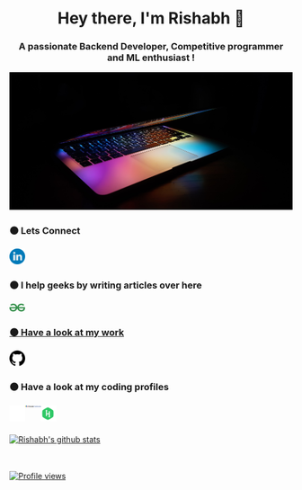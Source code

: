 <h1 align="center">Hey there, I'm Rishabh 👋</h1>
<h3 align="center">A passionate Backend Developer, Competitive programmer and ML enthusiast !</h3>
<img src = "Sphere.jpg" style="max-width:100%;"/>
<br/>
<h3>⚫ Lets Connect </h3><a href="https://www.linkedin.com/in/rishabh-tyagi-514188190/">
  <img alt="Rishabh's Linkdein" width="28px" src="linkedin.svg" />
</a>
<br/>
<h3>⚫ I help geeks by writing articles over here</h3><a href="https://auth.geeksforgeeks.org/user/rishabhtyagi2306/articles">
  <img alt="Rishabh's Geeks for Geeks" width="28px" src="GeeksforGeeks.svg" />
<br/>
<h3>⚫ Have a look at my work </h3><a href="https://github.com/rishabhtyagi2306">
  <img alt="Rishabh's Github" width="28px" src="github.png" />
</a>
<br/>
<h3>⚫ Have a look at my coding profiles</h3>
<a href="https://www.codechef.com/users/rishabhtyagi2">
  <img align="left" alt="Rishabh's CodeChef" width="28px" src="codechef.svg" />
</a>
<a href="https://codeforces.com/profile/rishabhtyagi">
  <img align="left" alt="Rishabh's CodeForces" width="28px" src="Codeforces_logo.svg" />
</a>
<a href="https://www.hackerrank.com/rishabhtyagi2306">
  <img align="left" alt="Rishabh's Hackerrank" width="28px" src="hackerrank.svg" />
</a>

<br/>
<br/>
<br/>

<a href="https://github.com/rishabhtyagi2306">
 <img align="center" src="https://github-readme-stats.vercel.app/api?username=rishabhtyagi2306&show_icons=true&theme=gotham&line_height=27" alt="Rishabh's github stats"/>
<br/>
<br/>
<br/>

  ![Profile views](https://gpvc.arturio.dev/rishabhtyagi2306)
